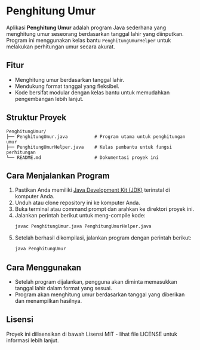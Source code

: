 
# Penghitung Umur

Aplikasi **Penghitung Umur** adalah program Java sederhana yang menghitung umur seseorang berdasarkan tanggal lahir yang diinputkan. Program ini menggunakan kelas bantu `PenghitungUmurHelper` untuk melakukan perhitungan umur secara akurat.

## Fitur

- Menghitung umur berdasarkan tanggal lahir.
- Mendukung format tanggal yang fleksibel.
- Kode bersifat modular dengan kelas bantu untuk memudahkan pengembangan lebih lanjut.

## Struktur Proyek

```
PenghitungUmur/
├── PenghitungUmur.java          # Program utama untuk penghitungan umur
├── PenghitungUmurHelper.java    # Kelas pembantu untuk fungsi perhitungan
└── README.md                    # Dokumentasi proyek ini
```

## Cara Menjalankan Program

1. Pastikan Anda memiliki [Java Development Kit (JDK)](https://www.oracle.com/java/technologies/javase-downloads.html) terinstal di komputer Anda.
2. Unduh atau clone repository ini ke komputer Anda.
3. Buka terminal atau command prompt dan arahkan ke direktori proyek ini.
4. Jalankan perintah berikut untuk meng-compile kode:
   ```bash
   javac PenghitungUmur.java PenghitungUmurHelper.java
   ```
5. Setelah berhasil dikompilasi, jalankan program dengan perintah berikut:
   ```bash
   java PenghitungUmur
   ```

## Cara Menggunakan

- Setelah program dijalankan, pengguna akan diminta memasukkan tanggal lahir dalam format yang sesuai.
- Program akan menghitung umur berdasarkan tanggal yang diberikan dan menampilkan hasilnya.

## Lisensi

Proyek ini dilisensikan di bawah Lisensi MIT - lihat file LICENSE untuk informasi lebih lanjut.
